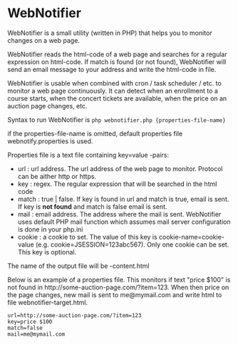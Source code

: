 # WebNotifier
WebNotifier is a small utility (written in PHP) that helps you to monitor changes on a web page.

WebNotifier reads the html-code of a web page and searches for a regular expression on html-code.
If match is found (or not found), WebNotifier will send an email message to your address and write the html-code in file.

WebNotifier is usable when combined with cron / task scheduler / etc. to monitor
a web page continuously. It can detect when an enrollment to a course starts, when the
concert tickets are available, when the price on an auction page changes, etc.

Syntax to run WebNotifier is
`php webnotifier.php {properties-file-name}`

if the properties-file-name is omitted, default properties file webnotify.properties is used.

Properties file is a text file containing key=value -pairs:

* url : url address. The url address of the web page to monitor. Protocol can be aither http or https.
* key : regex. The regular expression that will be searched in the html code
* match : true | false. If key is found in url and match is true, email is sent. If key is __not found__ and match is false email is sent.
* mail : email address. The address where the mail is sent. WebNotifier uses default PHP mail function which assumes mail server configuration is done in your php.ini
* cookie : a cookie to set. The value of this key is cookie-name=cookie-value (e.g. cookie=JSESSION=123abc567). Only one cookie can be set. This key is optional.

The name of the output file will be <properties-file-name>-content.html

Below is an example of a properties file. This monitors if text "price $100" is not found in http<span></span>://some-auction-page.com/?item=123. 
When then price on the page changes, new mail is sent to me<span></span>@mymail.com and write html to file webnotifier-target.html.

```
url=http://some-auction-page.com/?item=123
key=price $100
match=false
mail=me@mymail.com
```
